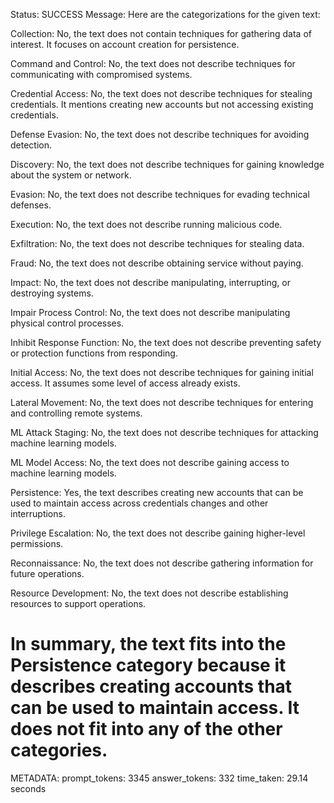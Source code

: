 Status: SUCCESS
Message:  Here are the categorizations for the given text:

Collection: No, the text does not contain techniques for gathering data of interest. It focuses on account creation for persistence.

Command and Control: No, the text does not describe techniques for communicating with compromised systems.

Credential Access: No, the text does not describe techniques for stealing credentials. It mentions creating new accounts but not accessing existing credentials.

Defense Evasion: No, the text does not describe techniques for avoiding detection.

Discovery: No, the text does not describe techniques for gaining knowledge about the system or network.

Evasion: No, the text does not describe techniques for evading technical defenses.

Execution: No, the text does not describe running malicious code.

Exfiltration: No, the text does not describe techniques for stealing data.

Fraud: No, the text does not describe obtaining service without paying.  

Impact: No, the text does not describe manipulating, interrupting, or destroying systems.

Impair Process Control: No, the text does not describe manipulating physical control processes.

Inhibit Response Function: No, the text does not describe preventing safety or protection functions from responding.  

Initial Access: No, the text does not describe techniques for gaining initial access. It assumes some level of access already exists.

Lateral Movement: No, the text does not describe techniques for entering and controlling remote systems.

ML Attack Staging: No, the text does not describe techniques for attacking machine learning models.  

ML Model Access: No, the text does not describe gaining access to machine learning models.

Persistence: Yes, the text describes creating new accounts that can be used to maintain access across credentials changes and other interruptions.

Privilege Escalation: No, the text does not describe gaining higher-level permissions. 

Reconnaissance: No, the text does not describe gathering information for future operations.

Resource Development: No, the text does not describe establishing resources to support operations.

In summary, the text fits into the Persistence category because it describes creating accounts that can be used to maintain access. It does not fit into any of the other categories.
================================================================================
METADATA:
prompt_tokens: 3345
answer_tokens: 332
time_taken: 29.14 seconds
